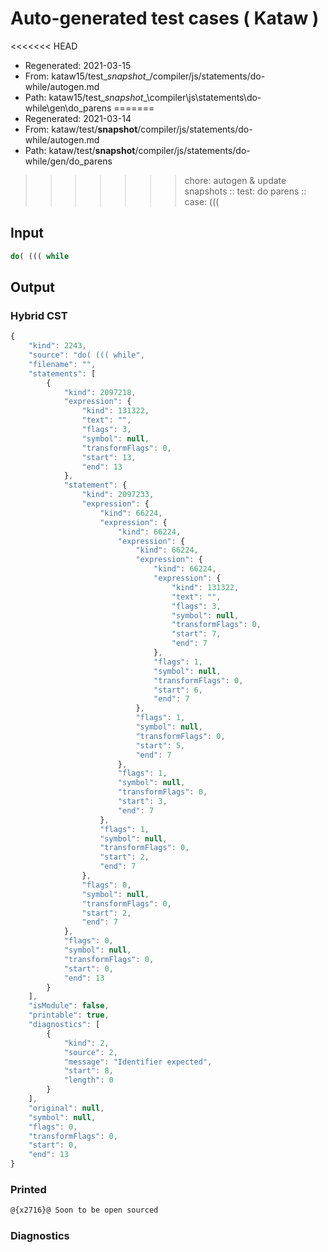 # Auto-generated test cases ( Kataw )
<<<<<<< HEAD
- Regenerated: 2021-03-15
- From: kataw15/test\__snapshot__/compiler/js/statements/do-while/autogen.md
- Path: kataw15/test\__snapshot__\compiler\js\statements\do-while\gen\do_parens
=======
- Regenerated: 2021-03-14
- From: kataw/test/__snapshot__/compiler/js/statements/do-while/autogen.md
- Path: kataw/test/__snapshot__/compiler/js/statements/do-while/gen/do_parens
>>>>>>> chore: autogen & update snapshots
> :: test: do parens
> :: case: (((
## Input

`````js
do( ((( while
`````

## Output

### Hybrid CST

```javascript
{
    "kind": 2243,
    "source": "do( ((( while",
    "filename": "",
    "statements": [
        {
            "kind": 2097218,
            "expression": {
                "kind": 131322,
                "text": "",
                "flags": 3,
                "symbol": null,
                "transformFlags": 0,
                "start": 13,
                "end": 13
            },
            "statement": {
                "kind": 2097233,
                "expression": {
                    "kind": 66224,
                    "expression": {
                        "kind": 66224,
                        "expression": {
                            "kind": 66224,
                            "expression": {
                                "kind": 66224,
                                "expression": {
                                    "kind": 131322,
                                    "text": "",
                                    "flags": 3,
                                    "symbol": null,
                                    "transformFlags": 0,
                                    "start": 7,
                                    "end": 7
                                },
                                "flags": 1,
                                "symbol": null,
                                "transformFlags": 0,
                                "start": 6,
                                "end": 7
                            },
                            "flags": 1,
                            "symbol": null,
                            "transformFlags": 0,
                            "start": 5,
                            "end": 7
                        },
                        "flags": 1,
                        "symbol": null,
                        "transformFlags": 0,
                        "start": 3,
                        "end": 7
                    },
                    "flags": 1,
                    "symbol": null,
                    "transformFlags": 0,
                    "start": 2,
                    "end": 7
                },
                "flags": 0,
                "symbol": null,
                "transformFlags": 0,
                "start": 2,
                "end": 7
            },
            "flags": 0,
            "symbol": null,
            "transformFlags": 0,
            "start": 0,
            "end": 13
        }
    ],
    "isModule": false,
    "printable": true,
    "diagnostics": [
        {
            "kind": 2,
            "source": 2,
            "message": "Identifier expected",
            "start": 8,
            "length": 0
        }
    ],
    "original": null,
    "symbol": null,
    "flags": 0,
    "transformFlags": 0,
    "start": 0,
    "end": 13
}
```

### Printed

```javascript
@{x2716}@ Soon to be open sourced
```

### Diagnostics

```javascript

```

